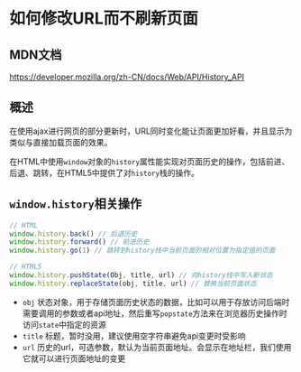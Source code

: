 # 如何修改URL而不刷新页面

## MDN文档

https://developer.mozilla.org/zh-CN/docs/Web/API/History_API

## 概述

在使用ajax进行网页的部分更新时，URL同时变化能让页面更加好看，并且显示为类似与直接加载页面的效果。

在HTML中使用`window`对象的`history`属性能实现对页面历史的操作，包括前进、后退、跳转，在HTML5中提供了对`history`栈的操作。

## `window.history`相关操作

```javascript
// HTML
window.history.back() // 后退历史
window.history.forward() // 前进历史
window.history.go(1) // 跳转到history栈中当前页面的相对位置为指定值的页面

// HTML5
window.history.pushState(Obj, title, url) // 向history栈中写入新状态
window.history.replaceState(obj, title, url) // 替换当前页面状态
```

- `obj` 状态对象，用于存储页面历史状态的数据，比如可以用于存放访问后端时需要调用的参数或者api地址，然后重写`popstate`方法来在浏览器历史操作时访问`state`中指定的资源
- `title` 标题，暂时没用，建议使用空字符串避免api变更时受影响
- `url` 历史的url，可选参数，默认为当前页面地址。会显示在地址栏，我们使用它就可以进行页面地址的变更

